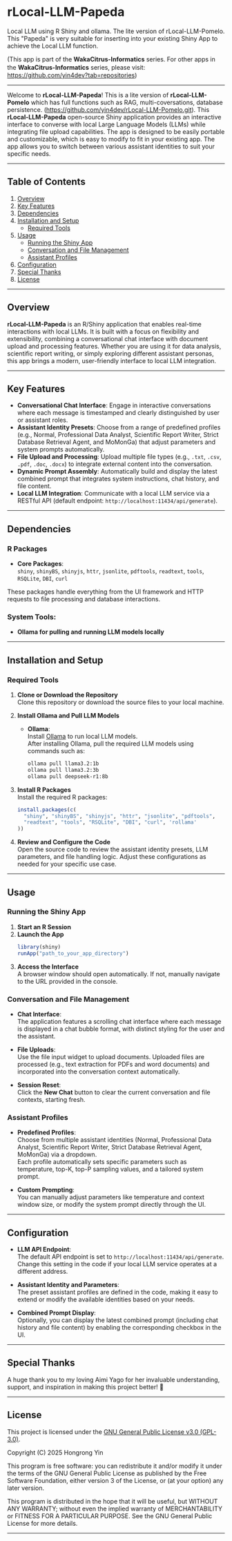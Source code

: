 # rLocal-LLM-Papeda
Local LLM using R Shiny and ollama. The lite version of rLocal-LLM-Pomelo. This "Papeda" is very suitable for inserting into your existing Shiny App to achieve the Local LLM function.

(This app is part of the **WakaCitrus-Informatics** series. For other apps in the **WakaCitrus-Informatics** series, please visit:　https://github.com/yin4dev?tab=repositories)

---

Welcome to **rLocal-LLM-Papeda**! This is a lite version of **rLocal-LLM-Pomelo** which has full functions such as RAG, multi-coversations, database persistence. (https://github.com/yin4dev/rLocal-LLM-Pomelo.git).
This **rLocal-LLM-Papeda** open-source Shiny application provides an interactive interface to converse with local Large Language Models (LLMs) while integrating file upload capabilities. The app is designed to be easily portable and customizable, which is easy to modify to fit in your existing app. The app allows you to switch between various assistant identities to suit your specific needs.

---

## Table of Contents
1. [Overview](#overview)
2. [Key Features](#key-features)
3. [Dependencies](#dependencies)
4. [Installation and Setup](#installation-and-setup)
   - [Required Tools](#required-tools)
5. [Usage](#usage)
   - [Running the Shiny App](#running-the-shiny-app)
   - [Conversation and File Management](#conversation-and-file-management)
   - [Assistant Profiles](#assistant-profiles)
6. [Configuration](#configuration)
7. [Special Thanks](#special-thanks)
8. [License](#license)

---

## Overview

**rLocal-LLM-Papeda** is an R/Shiny application that enables real-time interactions with local LLMs. It is built with a focus on flexibility and extensibility, combining a conversational chat interface with document upload and processing features. Whether you are using it for data analysis, scientific report writing, or simply exploring different assistant personas, this app brings a modern, user-friendly interface to local LLM integration.

---

## Key Features

- **Conversational Chat Interface**: Engage in interactive conversations where each message is timestamped and clearly distinguished by user or assistant roles.
- **Assistant Identity Presets**: Choose from a range of predefined profiles (e.g., Normal, Professional Data Analyst, Scientific Report Writer, Strict Database Retrieval Agent, and MoMonGa) that adjust parameters and system prompts automatically.
- **File Upload and Processing**: Upload multiple file types (e.g., `.txt`, `.csv`, `.pdf`, `.doc`, `.docx`) to integrate external content into the conversation.
- **Dynamic Prompt Assembly**: Automatically build and display the latest combined prompt that integrates system instructions, chat history, and file content.
- **Local LLM Integration**: Communicate with a local LLM service via a RESTful API (default endpoint: `http://localhost:11434/api/generate`).

---

## Dependencies

### R Packages

- **Core Packages**:  
  `shiny`, `shinyBS`, `shinyjs`, `httr`, `jsonlite`, `pdftools`, `readtext`, `tools`, `RSQLite`, `DBI`, `curl`

These packages handle everything from the UI framework and HTTP requests to file processing and database interactions.

### System Tools:

- **Ollama for pulling and running LLM models locally**
  
---

## Installation and Setup

### Required Tools

1. **Clone or Download the Repository**  
   Clone this repository or download the source files to your local machine.

2. **Install Ollama and Pull LLM Models**  
   - **Ollama**:  
     Install [Ollama](https://www.ollama.com/) to run local LLM models.  
     After installing Ollama, pull the required LLM models using commands such as:
     ```bash
     ollama pull llama3.2:1b
     ollama pull llama3.2:3b
     ollama pull deepseek-r1:8b
     ```
3. **Install R Packages**  
   Install the required R packages:
   ```r
   install.packages(c(
     "shiny", "shinyBS", "shinyjs", "httr", "jsonlite", "pdftools",
     "readtext", "tools", "RSQLite", "DBI", "curl", 'rollama'
   ))
   ```

4. **Review and Configure the Code**  
   Open the source code to review the assistant identity presets, LLM parameters, and file handling logic. Adjust these configurations as needed for your specific use case.
---

## Usage

### Running the Shiny App

1. **Start an R Session**  
2. **Launch the App**  
   ```r
   library(shiny)
   runApp("path_to_your_app_directory")
   ```
3. **Access the Interface**  
   A browser window should open automatically. If not, manually navigate to the URL provided in the console.

### Conversation and File Management

- **Chat Interface**:  
  The application features a scrolling chat interface where each message is displayed in a chat bubble format, with distinct styling for the user and the assistant.
  
- **File Uploads**:  
  Use the file input widget to upload documents. Uploaded files are processed (e.g., text extraction for PDFs and word documents) and incorporated into the conversation context automatically.

- **Session Reset**:  
  Click the **New Chat** button to clear the current conversation and file contexts, starting fresh.

### Assistant Profiles

- **Predefined Profiles**:  
  Choose from multiple assistant identities (Normal, Professional Data Analyst, Scientific Report Writer, Strict Database Retrieval Agent, MoMonGa) via a dropdown.  
  Each profile automatically sets specific parameters such as temperature, top-K, top-P sampling values, and a tailored system prompt.
  
- **Custom Prompting**:  
  You can manually adjust parameters like temperature and context window size, or modify the system prompt directly through the UI.

---

## Configuration

- **LLM API Endpoint**:  
  The default API endpoint is set to `http://localhost:11434/api/generate`. Change this setting in the code if your local LLM service operates at a different address.

- **Assistant Identity and Parameters**:  
  The preset assistant profiles are defined in the code, making it easy to extend or modify the available identities based on your needs.

- **Combined Prompt Display**:  
  Optionally, you can display the latest combined prompt (including chat history and file content) by enabling the corresponding checkbox in the UI.

---

## Special Thanks

A huge thank you to my loving Aimi Yago for her invaluable understanding, support, and inspiration in making this project better!  🎉

---

## License

This project is licensed under the [GNU General Public License v3.0 (GPL-3.0)](https://www.gnu.org/licenses/gpl-3.0.html).

Copyright (C) 2025 Hongrong Yin

This program is free software: you can redistribute it and/or modify it under the terms of the GNU General Public License as published by the Free Software Foundation, either version 3 of the License, or (at your option) any later version.

This program is distributed in the hope that it will be useful, but WITHOUT ANY WARRANTY; without even the implied warranty of MERCHANTABILITY or FITNESS FOR A PARTICULAR PURPOSE. See the GNU General Public License for more details.

---
